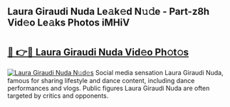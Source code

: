 ## Laura Giraudi Nuda Le𝚊k𝚎d N𝚞𝚍e - Part-z8h Vid𝚎o Le𝚊ks Photos iMHiV

# <h2><a href="http://fbfvv2q.evod.top/?m=Laura+Giraudi+Nuda">🔗 👉🔴 Laura Giraudi Nuda Vid𝚎o Ph𝚘t𝚘s</a></h2>

[![Laura Giraudi Nuda N𝚞d𝚎s](https://i.imgur.com/8V9OHl7.gif)](http://fbfvv2q.evod.top/?m=Laura+Giraudi+Nuda)
Social media sensation Laura Giraudi Nuda, famous for sharing lifestyle and dance content, including dance performances and vlogs. Public figures Laura Giraudi Nuda are often targeted by critics and opponents. 
